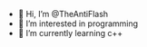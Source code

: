 - 👋 Hi, I’m @TheAntiFlash
- 👀 I’m interested in programming
- 🌱 I’m currently learning c++
<!---
- 💞️ I’m looking to collaborate on ...
- 📫 How to reach me ...


TheAntiFlash/TheAntiFlash is a ✨ special ✨ repository because its `README.md` (this file) appears on your GitHub profile.
You can click the Preview link to take a look at your changes.
--->
